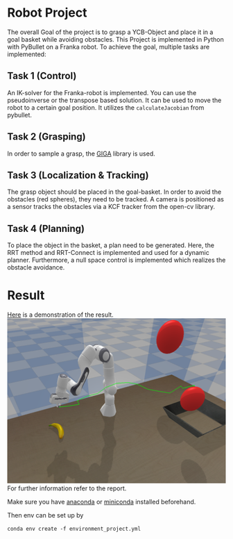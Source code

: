 # Robot Project

The overall Goal of the project is to grasp a YCB-Object and place it in a goal basket while avoiding obstacles. This Project is implemented in Python with PyBullet on a Franka robot.
To achieve the goal, multiple tasks are implemented:

## Task 1 (Control)

An IK-solver for the Franka-robot is implemented. You can use the pseudoinverse or the transpose based solution. It can be used to move the robot to a certain goal position. It utilizes the `calculateJacobian` from pybullet.

## Task 2 (Grasping)

In order to sample a grasp, the [GIGA](https://github.com/iROSA-lab/GIGA) library is used.

## Task 3 (Localization & Tracking)

The grasp object should be placed in the goal-basket. In order to avoid the obstacles (red spheres), they need to be tracked. A camera is positioned as a sensor tracks the obstacles via a KCF tracker from the open-cv library.

## Task 4 (Planning)

To place the object in the basket, a plan need to be generated. Here, the RRT method and RRT-Connect is implemented and used for a dynamic planner. Furthermore, a null space control is implemented which realizes the obstacle avoidance.

# Result
[Here](demo_with_banana.webm) is a demonstration of the result. 
![DEMO](RRT.png)
For further information refer to the report.



Make sure you have [anaconda](https://www.anaconda.com/) or [miniconda](https://docs.conda.io/projects/miniconda/en/latest/miniconda-install.html) installed beforehand.

Then env can be set up by
```shell
conda env create -f environment_project.yml
```

